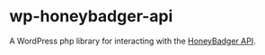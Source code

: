# wp-honeybadger-api
A WordPress php library for interacting with the [HoneyBadger API](http://docs.honeybadger.io/guides/api.html).
